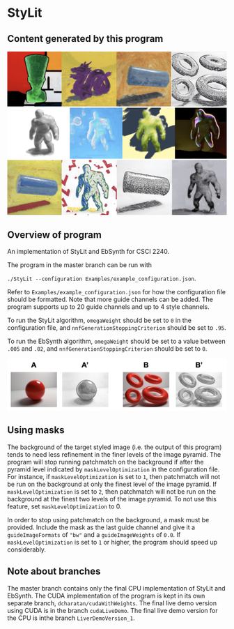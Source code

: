 # StyLit

## Content generated by this program

![](Examples/results1.png)
![](Examples/results2.png)
![](Examples/results3.png)


## Overview of program

An implementation of StyLit and EbSynth for CSCI 2240.

The program in the master branch can be run with 

`./StyLit --configuration Examples/example_configuration.json`. 

Refer to
`Examples/example_configuration.json` for how the configuration file should be formatted. Note that more guide channels can be 
added. The program supports up to 20 guide channels and up to 4 style channels.

To run the StyLit algorithm, `omegaWeight` should be set to `0` in the configuration file, and `nnfGenerationStoppingCriterion` should be
set to `.95`.

To run the EbSynth algorithm, `omegaWeight` should be set to a value between `.005` and `.02`, and `nnfGenerationStoppingCriterion` should be
set to `0`.

![B' was generated by the program](Examples/analogy.png)

## Using masks

The background of the target styled image (i.e. the output of this program) tends to need less refinement in the finer levels
of the image pyramid. The program will stop running patchmatch on the background if after the pyramid level indicated by
`maskLevelOptimization` in the configuration file. For instance, if `maskLevelOptimization` is set to `1`, then patchmatch
will not be run on the background at only the finest level of the image pyramid. If `maskLevelOptimization` is set to `2`, 
then patchmatch will not be run on the background at the finest two levels of the image pyramid. To not use this feature,
set `maskLevelOptimization` to 0.

In order to stop using patchmatch on the background, a mask must be provided. Include the mask as the last guide channel
and give it a `guideImageFormats` of `"bw"` and a `guideImageWeights` of `0.0`. If `maskLevelOptimization` is set to `1`
or higher, the program should speed up considerably.

## Note about branches

The master branch contains only the final CPU implementation of StyLit and EbSynth. 
The CUDA implementation of the program is kept in its own separate branch, `dcharatan/cudaWithWeights`. The final 
live demo version using CUDA is in the branch `cudaLiveDemo`. The final live demo version for the CPU is inthe branch 
`LiverDemoVersion_1`.
